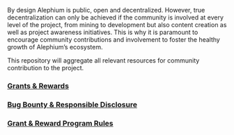 By design Alephium is public, open and decentralized. However, true decentralization can only be achieved if the community is involved at every level of the project, from mining to development but also content creation as well as project awareness initiatives. This is why it is paramount to encourage community contributions and involvement to foster the healthy growth of Alephium’s ecosystem.

This repository will aggregate all relevant resources for community contribution to the project. 

### [Grants & Rewards](https://github.com/alephium/community/blob/master/Grant%26RewardProgram.md)

### [Bug Bounty & Responsible Disclosure](https://github.com/alephium/community/blob/master/BugBounty.md)

### [Grant & Reward Program Rules](https://github.com/alephium/community/blob/master/RewardProgramRules.md)


